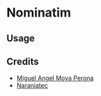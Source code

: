 # Nominatim

## Usage

## Credits

- [Miguel Angel Moya Perona](https://banzee.net)
- [Naranjatec](https://naranjatec.com)
